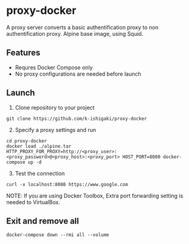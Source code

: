 # proxy-docker

A proxy server converts a basic authentification proxy to non authentification proxy.
Alpine base image, using Squid.

## Features

 * Requres Docker Compose only
 * No proxy configurations are needed before launch

## Launch

1. Clone repository to your project
```Shell
git clone https://github.com/k-ishigaki/proxy-docker
```

2. Specify a proxy settings and run
```Shell
cd proxy-docker
docker load ./alpine.tar
HTTP_PROXY_FOR_PROXY=http://<proxy_user>:<proxy_password>@<proxy_host>:<proxy_port> HOST_PORT=8080 docker-compose up -d
```

3. Test the connection
```Shell
curl -x localhost:8080 https://www.google.com
```

NOTE: If you are using Docker Toolbox, Extra port forwarding setting is needed to VirtualBox.

## Exit and remove all

```Shell
docker-compose down --rmi all --volume
```
